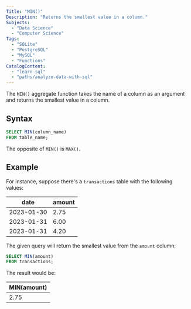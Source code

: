 ```yaml
---
Title: "MIN()"
Description: "Returns the smallest value in a column."
Subjects:
  - "Data Science"
  - "Computer Science"
Tags:
  - "SQLite"
  - "PostgreSQL"
  - "MySQL"
  - "Functions"
CatalogContent:
  - "learn-sql"
  - "paths/analyze-data-with-sql"
---
```


The `MIN()` aggregate function takes the name of a column as an argument and returns the smallest value in a column.

## Syntax

```sql
SELECT MIN(column_name)
FROM table_name;
```

The opposite of `MIN()` is `MAX()`.

## Example

For instance, suppose there's a `transactions` table with the following values:

| date       | amount |
| ---------- | ------ |
| 2023-01-30 | 2.75   |
| 2023-01-31 | 6.00   |
| 2023-01-31 | 4.20   |

The given query will return the smallest value from the `amount` column:

```sql
SELECT MIN(amount)
FROM transactions;
```

The result would be:

| MIN(amount) |
| ----------- |
| 2.75        |
